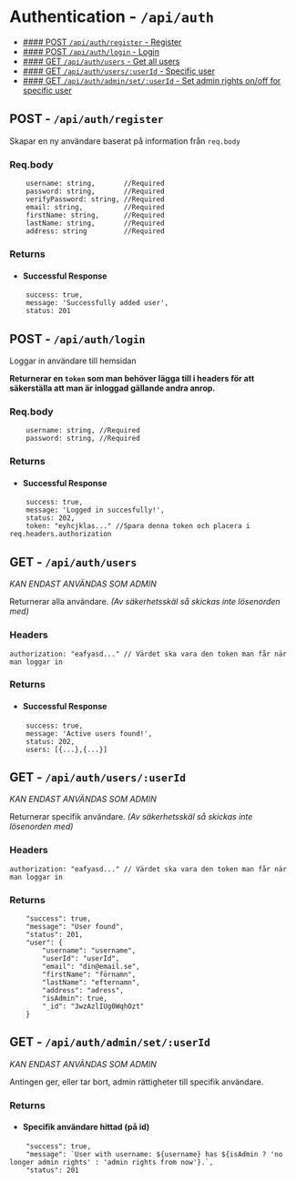  # Authentication - `/api/auth`
 
* [#### POST   `/api/auth/register`                       - Register](https://github.com/Jaerker/AirBeanz-API-individual/blob/dev/documentation/authDocumentation.md#post---apiauthregister)
* [#### POST   `/api/auth/login`                          - Login](https://github.com/Jaerker/AirBeanz-API-individual/blob/dev/documentation/authDocumentation.md#post---apiauthlogin)
* [#### GET    `/api/auth/users`                          - Get all users](https://github.com/Jaerker/AirBeanz-API-individual/blob/dev/documentation/authDocumentation.md#get---apiauthusers-)
* [#### GET    `/api/auth/users/:userId`                  - Specific user](https://github.com/Jaerker/AirBeanz-API-individual/blob/dev/documentation/authDocumentation.md#get---apiauthusersuserid)
* [#### GET    `/api/auth/admin/set/:userId`              - Set admin rights on/off for specific user](https://github.com/Jaerker/AirBeanz-API-individual/blob/dev/documentation/authDocumentation.md#get---apiauthadminsetuserid)

 ## POST - `/api/auth/register`

Skapar en ny användare baserat på information från `req.body`

### Req.body
```
	username: string,		//Required
	password: string,		//Required
	verifyPassword: string, //Required
	email: string,			//Required
	firstName: string,		//Required
	lastName: string,		//Required
	address: string			//Required
```

### Returns

* #### Successful Response
```
	success: true,
	message: 'Successfully added user',
	status: 201 
```

## POST - `/api/auth/login`

Loggar in användare till hemsidan

**Returnerar en `token` som man behöver lägga till i headers för att säkerställa att man är inloggad gällande andra anrop.**

### Req.body
```
	username: string, //Required
	password: string, //Required
```

### Returns

* #### Successful Response
```
	success: true,
	message: 'Logged in succesfully!',
	status: 202,
	token: "eyhcjklas..." //Spara denna token och placera i req.headers.authorization
```

## GET - `/api/auth/users `
*KAN ENDAST ANVÄNDAS SOM ADMIN*

Returnerar alla användare.
*(Av säkerhetsskäl så skickas inte lösenorden med)*

### Headers
```
authorization: "eafyasd..." // Värdet ska vara den token man får när man loggar in 
```

### Returns

* #### Successful Response
```
	success: true,
	message: 'Active users found!',
	status: 202,
	users: [{...},{...}] 
```


## GET - `/api/auth/users/:userId`
*KAN ENDAST ANVÄNDAS SOM ADMIN*

Returnerar specifik användare.
*(Av säkerhetsskäl så skickas inte lösenorden med)*

### Headers
```
authorization: "eafyasd..." // Värdet ska vara den token man får när man loggar in 
```

### Returns

```
	"success": true,
	"message": "User found",
	"status": 201,
	"user": {
		"username": "username",
		"userId": "userId",
		"email": "din@email.se",
		"firstName": "förnamn",
		"lastName": "efternamn",
		"address": "adress",
		"isAdmin": true,
		"_id": "3wzAzlIUg0WqhOzt"
	}
```

## GET - `/api/auth/admin/set/:userId`
*KAN ENDAST ANVÄNDAS SOM ADMIN*

Antingen ger, eller tar bort, admin rättigheter till specifik användare.


### Returns

* #### Specifik användare hittad (på id)

```
	"success": true,
	"message": `User with username: ${username} has ${isAdmin ? 'no longer admin rights' : 'admin rights from now'}.`,
	"status": 201
```
